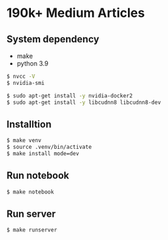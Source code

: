 # 190k+ Medium Articles 

## System dependency

- make
- python 3.9

```bash
$ nvcc -V
$ nvidia-smi

$ sudo apt-get install -y nvidia-docker2
$ sudo apt-get install -y libcudnn8 libcudnn8-dev
```

## Installtion

```bash
$ make venv
$ source .venv/bin/activate
$ make install mode=dev
```

## Run notebook

```bash
$ make notebook
```

## Run server

```bash
$ make runserver
```